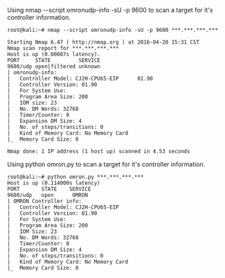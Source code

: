 Using nmap --script omronudp-info -sU -p 9600 <HOST> to scan a target for it's controller
information.

    root@kali:~# nmap --script omronudp-info -sU -p 9600 ***.***.***.***
    
    Starting Nmap 6.47 ( http://nmap.org ) at 2016-04-20 15:31 CST
    Nmap scan report for ***.***.***.***
    Host is up (0.00087s latency).
    PORT     STATE         SERVICE
    9600/udp open|filtered unknown
    | omronudp-info: 
    |   Controller Model: CJ2H-CPU65-EIP      01.90
    |   Controller Version: 01.90
    |   For System Use: 
    |   Program Area Size: 200
    |   IOM size: 23
    |   No. DM Words: 32768
    |   Timer/Counter: 8
    |   Expansion DM Size: 4
    |   No. of steps/transitions: 0
    |   Kind of Memory Card: No Memory Card
    |_  Memory Card Size: 0
    
    Nmap done: 1 IP address (1 host up) scanned in 4.53 seconds

Using python omron.py <HOST> to scan a target for it's controller
information.

    root@kali:~# python omron.py ***.***.***.***
    Host is up (0.114000s latency)
    PORT       STATE    SERVICE
    9600/udp   open      OMRON
    | OMRON Controller info:
    |   Controller Model: CJ2H-CPU65-EIP
    |   Controller Version: 01.90
    |   For System Use:
    |   Program Area Size: 200
    |   IOM Size: 23
    |   No. DM Words: 32768
    |   Timer/Counter: 8
    |   Expansion DM Size: 4
    |   No. of steps/transitions: 0
    |   Kind of Memory Card: No Memory Card
    |_  Memory Card Size: 0